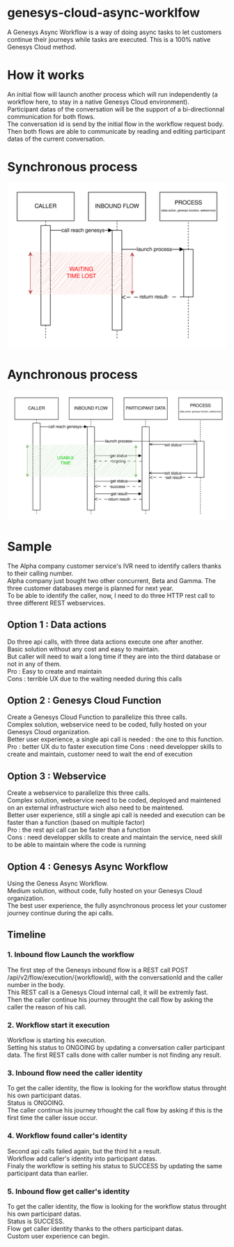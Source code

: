 # genesys-cloud-async-worklfow
A Genesys Async Workflow is a way of doing async tasks to let customers continue their journeys while tasks are executed. This is a 100% native Genesys Cloud method.

# How it works
An initial flow will launch another process which will run independently (a workflow here, to stay in a native Genesys Cloud environment).  
Participant datas of the conversation will be the support of a bi-directionnal communication for both flows.  
The conversation id is send by the initial flow in the workflow request body.  
Then both flows are able to communicate by reading and editing participant datas of the current conversation.  

# Synchronous process
![](docs/synchronous.png)

# Aynchronous process
![](docs/asynchronous.png)

# Sample
The Alpha company customer service's IVR  need to identify callers thanks to their calling number.  
Alpha company just bought two other concurrent, Beta and Gamma. The three customer databases merge is planned for next year.  
To be able to identify the caller, now, I need to do three HTTP rest call to three different REST webservices.  

## Option 1 : Data actions
Do three api calls, with three data actions execute one after another.  
Basic solution without any cost and easy to maintain.  
But caller will need to wait a long time if they are into the third database or not in any of them.  
Pro : Easy to create and maintain  
Cons : terrible UX due to the waiting needed during this calls

## Option 2 : Genesys Cloud Function
Create a Genesys Cloud Function to parallelize this three calls.  
Complex solution, webservice need to be coded, fully hosted on your Genesys Cloud organization.  
Better user experience, a single api call is needed : the one to this function.
Pro : better UX du to faster execution time
Cons : need developper skills to create and maintain, customer need to wait the end of execution

## Option 3 : Webservice
Create a webservice to parallelize this three calls.  
Complex solution, webservice need to be coded, deployed and maintened on an external infrastructure wich also need to be maintened.  
Better user experience, still a single api call is needed and execution can be faster than a function (based on multiple factor)  
Pro : the rest api call can be faster than a function  
Cons : need developper skills to create and maintain the service, need skill to be able to maintain where the code is running

## Option 4 : Genesys Async Workflow
Using the Geness Async Workflow.  
Medium solution, without code, fully hosted on your Genesys Cloud organization.  
The best user experience, the fully asynchronous process let your customer journey continue during the api calls.

## Timeline
### 1. Inbound flow Launch the workflow
The first step of the Genesys inbound flow is a REST call POST /api/v2/flow/execution/{workflowId}, with the conversationId and the caller number in the body.    
This REST call  is a Genesys Cloud internal call, it will be extremly fast.  
Then the caller continue his journey throught the call flow by asking the caller the reason of his call.  
### 2. Workflow start it execution
Workflow is starting his execution.  
Setting his status to ONGOING by updating a conversation caller participant data.
The first REST calls done with caller number is not finding any result.
### 3. Inbound flow need the caller identity
To get the caller identity, the flow is looking for the workflow status throught his own participant datas.  
Status is ONGOING.  
The caller continue his journey trhought the call flow by asking if this is the first time the caller issue occur.
### 4. Workflow found caller's identity
Second api calls failed again, but the third hit a result.  
Workflow add caller's identity into participant datas.  
Finaly the workflow is setting his status to SUCCESS by updating the same participant data than earlier.
### 5. Inbound flow get caller's identity
To get the caller identity, the flow is looking for the workflow status throught his own participant datas.  
Status is SUCCESS.  
Flow get caller identity thanks to the others participant datas.  
Custom user experience can begin.
